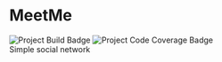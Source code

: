 # MeetMe

<img src="https://ci.appveyor.com/api/projects/status/o9fo3dvaui4ap5kt?svg=true" alt="Project Build Badge">
<img src="https://coveralls.io/repos/github/Warez-VD/MeetMe/badge.svg?branch=master" alt="Project Code Coverage Badge">
<div>Simple social network</div>
